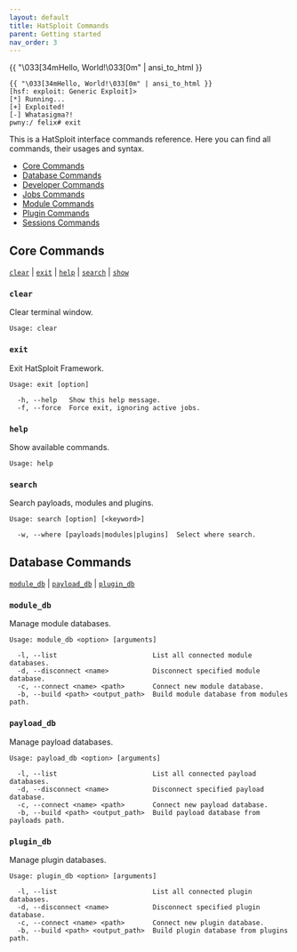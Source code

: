 ```yaml
---
layout: default
title: HatSploit Commands
parent: Getting started
nav_order: 3
---
```


{{ "\033[34mHello, World!\033[0m" | ansi_to_html }}

```hsf
{{ "\033[34mHello, World!\033[0m" | ansi_to_html }}
[hsf: exploit: Generic Exploit]>
[*] Running...
[+] Exploited!
[-] Whatasigma?!
pwny:/ felix# exit
```

This is a HatSploit interface commands reference. Here you can find all commands, their usages and syntax.

* [Core Commands](#Core-Commands)
* [Database Commands](#Database-Commands)
* [Developer Commands](#Developer-Commands)
* [Jobs Commands](#Jobs-Commands)
* [Module Commands](#Module-Commands)
* [Plugin Commands](#Plugin-Commands)
* [Sessions Commands](#Sessions-Commands)

## Core Commands

[`clear`](#clear) | [`exit`](#exit) | [`help`](#help) | [`search`](#search) | [`show`](#show)

### `clear`

Clear terminal window.

```
Usage: clear
```

### `exit`

Exit HatSploit Framework.

```
Usage: exit [option]

  -h, --help   Show this help message.
  -f, --force  Force exit, ignoring active jobs.
```

### `help`

Show available commands.

```
Usage: help
```

### `search`

Search payloads, modules and plugins.

```
Usage: search [option] [<keyword>]

  -w, --where [payloads|modules|plugins]  Select where search.
```

## Database Commands

[`module_db`](#module_db) | [`payload_db`](#payload_db) | [`plugin_db`](#plugin_db)

### `module_db`

Manage module databases.

```
Usage: module_db <option> [arguments]

  -l, --list                        List all connected module databases.
  -d, --disconnect <name>           Disconnect specified module database.
  -c, --connect <name> <path>       Connect new module database.
  -b, --build <path> <output_path>  Build module database from modules path.
```

### `payload_db`

Manage payload databases.

```
Usage: payload_db <option> [arguments]

  -l, --list                        List all connected payload databases.
  -d, --disconnect <name>           Disconnect specified payload database.
  -c, --connect <name> <path>       Connect new payload database.
  -b, --build <path> <output_path>  Build payload database from payloads path.
```

### `plugin_db`

Manage plugin databases.

```
Usage: plugin_db <option> [arguments]

  -l, --list                        List all connected plugin databases.
  -d, --disconnect <name>           Disconnect specified plugin database.
  -c, --connect <name> <path>       Connect new plugin database.
  -b, --build <path> <output_path>  Build plugin database from plugins path.
```
